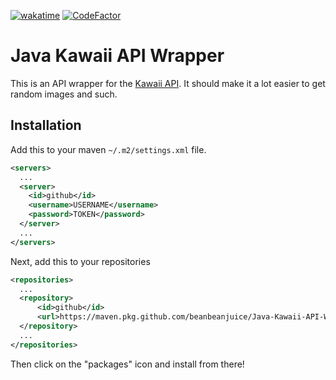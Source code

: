 [![wakatime](https://wakatime.com/badge/github/beanbeanjuice/Java-Kawaii-API-Wrapper.svg?style=for-the-badge)](https://wakatime.com/badge/github/beanbeanjuice/Java-Kawaii-API-Wrapper)
[![CodeFactor](https://www.codefactor.io/repository/github/beanbeanjuice/java-kawaii-api-wrapper/badge?style=for-the-badge)](https://www.codefactor.io/repository/github/beanbeanjuice/java-kawaii-api-wrapper)

# Java Kawaii API Wrapper

This is an API wrapper for the [Kawaii API](https://docs.kawaii.red/). It should make it a lot easier to get random images and such.

## Installation

Add this to your maven `~/.m2/settings.xml` file.

```XML
<servers>
  ...
  <server>
    <id>github</id>
    <username>USERNAME</username>
    <password>TOKEN</password>
  </server>
  ...
</servers>
```

Next, add this to your repositories

```XML
<repositories>
  ...
  <repository>
      <id>github</id>
      <url>https://maven.pkg.github.com/beanbeanjuice/Java-Kawaii-API-Wrapper</url>
  </repository>
  ...
</repositories>
```

Then click on the "packages" icon and install from there!